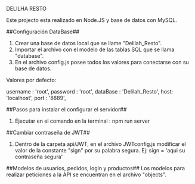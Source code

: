 DELILHA RESTO

Este projecto esta realizado en Node.JS  y base de datos con MySQL.

##Configuración DataBase## 
1) Crear una base de datos local que se llame "Delilah_Resto".
2) Importar el archivo con el modelo de las tablas SQL que se llama "database".
3) En el archivo config.js posee todos los valores para conectarse con su base de datos. 

Valores por defecto: 

username : 'root',
password : 'root',
dataBase : 'Delilah_Resto',
host: 'localhost',
port : '8889',



##Pasos para instalar el configurar el servidor##
1) Ejecutar en el comando en la terminal : npm run server



##Cambiar contraseña de JWT##
1) Dentro de la carpeta api/JWT, en el archivo JWTconfig.js modificar el valor de la constante "sign" por su palabra segura. 
Ej: sign = 'aqui su contraseña segura'




##Modelos de usuarios, pedidos, login y productos##
Los modelos para realizar peticiones a la API se encuentran en el archivo "objects".
